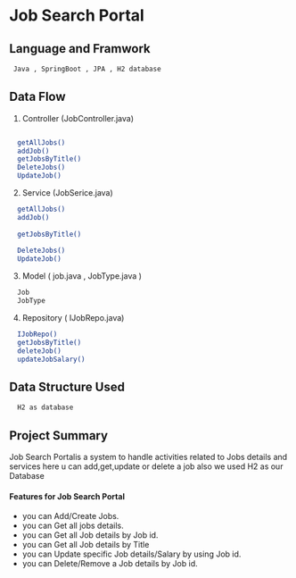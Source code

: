 # Job Search Portal

## Language and Framwork 

```bash
 Java , SpringBoot , JPA , H2 database
```

## Data Flow

 1. Controller (JobController.java)

```bash

  getAllJobs()
  addJob()
  getJobsByTitle()
  DeleteJobs()
  UpdateJob()

```
2. Service (JobSerice.java)

```bash
  getAllJobs()
  addJob()
  
  getJobsByTitle()
  
  DeleteJobs()
  UpdateJob()
```

3. Model ( job.java , JobType.java )

```bash
  Job
  JobType
```
4. Repository ( IJobRepo.java)

```bash
  IJobRepo()
  getJobsByTitle()
  deleteJob()
  updateJobSalary()
```

## Data Structure Used

```bash
  H2 as database
```

## Project Summary

Job Search Portalis a system to handle activities related to Jobs details and services here u can add,get,update or delete a job also we used H2 as our Database
 
  #### Features for Job Search Portal

- you can Add/Create Jobs.
- you can Get all jobs details.
- you can Get all Job details by Job id.
- you can Get all Job details by Title
- you can Update specific Job details/Salary by using Job id.
- you can Delete/Remove a Job details by Job id.

